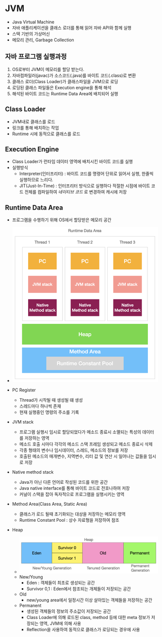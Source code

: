 # JVM
- Java Virtual Machine
- 자바 애플리케이션을 클래스 로더를 통해 읽어 자바 API와 함께 실행
- 스택 기반의 가상머신
- 메모리 관리, Garbage Collection

## 자바 프로그램 실행과정
1. OS로부터 JVM이 메모리를 할당 받는다.
2. 자바컴파일러(javac)가 소스코드(.java)를 바이트 코드(.class)로 변환
3. 클래스 로더(Class Loader)가 클래스파일을 JVM으로 로딩
4. 로딩된 클래스 파일들은 Execution engine을 통해 해석
5. 해석된 바이트 코드는 Runtime Data Area에 배치되어 실행

## Class Loader
- JVM내로 클래스를 로드
- 링크를 통해 배치하는 작업
- Runtime 시에 동적으로 클래스를 로드

## Execution Engine
- Class Loader가 런타임 데이터 영역에 배치시킨 바이트 코드를 실행
- 실행방식
    - Interpreter(인터프리터) : 바이트 코드를 명령어 단위로 읽어서 실행, 한줄씩 실행하므로 느리다.
    - JIT(Just-In-Time) : 인터프리터 방식으로 실행하다 적절한 시점에 바이트 코드 전체를 컴파일하여 _네이티브 코드_ 로 변경하여 캐시에 저장

## Runtime Data Area
- 프로그램을 수행하기 위해 OS에서 할당받은 메모리 공간
- ![runtime data area](./img/runtime_data_area.png)
- PC Register
    - Thread가 시작될 때 생성될 떄 생성
    - 스레드마다 하나씩 존재
    - 현재 실행중인 명령의 주소를 기록
- JVM stack
    - 프로그램 실행시 임시로 할당되었다가 메소드 종료시 소멸되는 특성의 데이터를 저장하는 영역
    - 메소드 호출 시마다 각각의 메소드 스택 프레임 생성되고 메소드 종료시 삭제
    - 각종 형태의 변수나 임시데이터, 스레드, 메소드의 정보를 저장
    - 호출된 메소드의 매개변수, 지역변수, 리터 값 및 연산 시 일어나는 값들을 임시로 저장
- Native method stack
    - Java가 아닌 다른 언어로 작성된 코드를 위한 공간
    - Java native interface를 통해 바이트 코드로 전호나하여 저장
    - 커널이 스택을 잡아 독자적으로 프로그램을 실행시키는 영역

- Method Area(Class Area, Static Area)
    - 클래스가 로드 될때 초기화되는 대상을 저장하는 메모리 영역
    - Runtime Constant Pool : 상수 자료형을 저장하여 참조

- Heap
    - ![heap](./img/heap.png)
    - New/Young
        - Eden : 객체들이 최초로 생성되는 공간
        - Survivor 0,1 : Eden에서 참조되는 개체들이 저장되는 공간
    - Old
        - new/young area에서 일정시간 이상 살아있는 객체들을 저장하는 공간
    - Permanent
        - 생성된 객체들의 정보의 주소값이 저장되는 공간
        - Class Loader에 의해 로드된 class, method 등에 대한 meta 정보가 저장되는 영역, JVM에 의해 사용
        - Reflection을 사용하여 동적으로 클래스가 로딩되는 경우에 사용